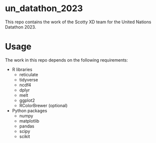 # un_datathon_2023

This repo contains the work of the Scotty XD team for the United Nations Datathon 2023.

# Usage

The work in this repo depends on the following requirements:
* R libraries
    + reticulate
    + tidyverse
    + ncdf4
    + dplyr
    + melt
    + ggplot2
    + RColorBrewer (optional)
* Python packages
    + numpy
    + matplotlib
    + pandas
    + scipy
    + scikit
